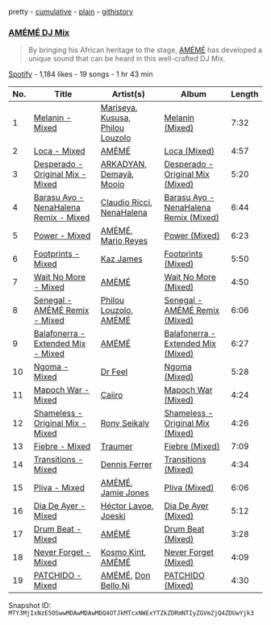 pretty - [cumulative](/playlists/cumulative/37i9dQZF1DX7Wo3VLsu4cA.md) - [plain](/playlists/plain/37i9dQZF1DX7Wo3VLsu4cA) - [githistory](https://github.githistory.xyz/mackorone/spotify-playlist-archive/blob/main/playlists/plain/37i9dQZF1DX7Wo3VLsu4cA)

### [AMÉMÉ DJ Mix](https://open.spotify.com/playlist/37i9dQZF1DX7Wo3VLsu4cA)

> By bringing his African heritage to the stage, <a href="spotify:artist:1txb9Qg5lJ3KATxPcIYyvO">AMÉMÉ</a> has developed a unique sound that can be heard in this well\-crafted DJ Mix.

[Spotify](https://open.spotify.com/user/spotify) - 1,184 likes - 19 songs - 1 hr 43 min

| No. | Title | Artist(s) | Album | Length |
|---|---|---|---|---|
| 1 | [Melanin \- Mixed](https://open.spotify.com/track/0g58UhmPSvtzyuEdzSzJKv) | [Mariseya](https://open.spotify.com/artist/6CezXXzMXtPnjFvqu4kED1), [Kususa](https://open.spotify.com/artist/4UcrwfAI09CLZ7aBXMiucJ), [Philou Louzolo](https://open.spotify.com/artist/4zCYbkxFSNb6T2D2vFSg6C) | [Melanin \(Mixed\)](https://open.spotify.com/album/4U1taKegYTg8CQokIjMefT) | 7:32 |
| 2 | [Loca \- Mixed](https://open.spotify.com/track/1NdFR8Zd1Lp4GT4MWH5q1i) | [AMÉMÉ](https://open.spotify.com/artist/1txb9Qg5lJ3KATxPcIYyvO) | [Loca \(Mixed\)](https://open.spotify.com/album/5Sonl2lOtcmVNOPhEYpApL) | 4:57 |
| 3 | [Desperado \- Original Mix \- Mixed](https://open.spotify.com/track/3eFkKFiXCGQFogT9oFgw70) | [ARKADYAN](https://open.spotify.com/artist/2ELBfW9Bn2xBAIvWeXeCgI), [Demayä](https://open.spotify.com/artist/0N2lDV24IPsStAeDuvzgC9), [Moojo](https://open.spotify.com/artist/4bU2sBWgXJtViut3q68o5m) | [Desperado \- Original Mix \(Mixed\)](https://open.spotify.com/album/3su9yqv1YuDlf7qZvF6DQl) | 5:20 |
| 4 | [Barasu Ayo \- NenaHalena Remix \- Mixed](https://open.spotify.com/track/28nZMAthIrkhEvVUOmcOgn) | [Claudio Ricci](https://open.spotify.com/artist/2ohliGOnPEVdT0Y8lUPTo3), [NenaHalena](https://open.spotify.com/artist/23iRCK9958IO0IMtIvAAJq) | [Barasu Ayo \- NenaHalena Remix \(Mixed\)](https://open.spotify.com/album/2sj3ATjFj5jpN44Oru65S5) | 6:44 |
| 5 | [Power \- Mixed](https://open.spotify.com/track/4gsnlQIA88gVfLP7BvvtX3) | [AMÉMÉ](https://open.spotify.com/artist/1txb9Qg5lJ3KATxPcIYyvO), [Mario Reyes](https://open.spotify.com/artist/0MNovidyopz59Kcu16ot3v) | [Power \(Mixed\)](https://open.spotify.com/album/58DrGw1t5dbu8BBJWAXXW0) | 6:23 |
| 6 | [Footprints \- Mixed](https://open.spotify.com/track/2Bf3VRqKvuQPuQpT2v2nrM) | [Kaz James](https://open.spotify.com/artist/1XGHs7YFtpCbDGKaNdPPtA) | [Footprints \(Mixed\)](https://open.spotify.com/album/0pTv2RRpfneH6qoHkUOgif) | 5:50 |
| 7 | [Wait No More \- Mixed](https://open.spotify.com/track/0A7JZpxawQooPWc8ZBqor6) | [AMÉMÉ](https://open.spotify.com/artist/1txb9Qg5lJ3KATxPcIYyvO) | [Wait No More \(Mixed\)](https://open.spotify.com/album/7jceHFQcIuab4DH0Z4WF9B) | 4:50 |
| 8 | [Senegal \- AMÉMÉ Remix \- Mixed](https://open.spotify.com/track/7eMo9Nd9K4SK5i6NlB8Ckx) | [Philou Louzolo](https://open.spotify.com/artist/4zCYbkxFSNb6T2D2vFSg6C), [AMÉMÉ](https://open.spotify.com/artist/1txb9Qg5lJ3KATxPcIYyvO) | [Senegal \- AMÉMÉ Remix \(Mixed\)](https://open.spotify.com/album/6vZVowcLAKobTtbo2Jo098) | 6:06 |
| 9 | [Balafonerra \- Extended Mix \- Mixed](https://open.spotify.com/track/7fIVHj15EWgWAlB6YXsG19) | [AMÉMÉ](https://open.spotify.com/artist/1txb9Qg5lJ3KATxPcIYyvO) | [Balafonerra \- Extended Mix \(Mixed\)](https://open.spotify.com/album/5fy8wwRLZhoUJH0OL0AMAW) | 6:27 |
| 10 | [Ngoma \- Mixed](https://open.spotify.com/track/402d3Cuetwvfv6UtZnvt85) | [Dr Feel](https://open.spotify.com/artist/20OBylFJKe5WtQzqO32Xxq) | [Ngoma \(Mixed\)](https://open.spotify.com/album/4g6QXfkwcQdYT5Cl6kV1Rp) | 5:28 |
| 11 | [Mapoch War \- Mixed](https://open.spotify.com/track/6Vamseb2XZMoYJYa9iXKBa) | [Caiiro](https://open.spotify.com/artist/0fs9otT9TtwXUOcFXZomZY) | [Mapoch War \(Mixed\)](https://open.spotify.com/album/1iwU7Ke4w10hdKJnxXd1sU) | 4:24 |
| 12 | [Shameless \- Original Mix \- Mixed](https://open.spotify.com/track/2RaqiWuHsz4UKSrfusTsDW) | [Rony Seikaly](https://open.spotify.com/artist/4AcGuUg7odrpcPUlrHGezB) | [Shameless \- Original Mix \(Mixed\)](https://open.spotify.com/album/1qtANrnV1qUAKtyA4ka6Ha) | 4:26 |
| 13 | [Fiebre \- Mixed](https://open.spotify.com/track/2TIVxTVHQv309NLLwUFXKw) | [Traumer](https://open.spotify.com/artist/55qp3isnfx4ZKPHw5oP4eh) | [Fiebre \(Mixed\)](https://open.spotify.com/album/3fHPbNq4gvY2ki6Ybd5wzy) | 7:09 |
| 14 | [Transitions \- Mixed](https://open.spotify.com/track/1XtvtUYqSjEFrykmBTtQYO) | [Dennis Ferrer](https://open.spotify.com/artist/0MGTHZpAGf7isSfw8yMIoi) | [Transitions \(Mixed\)](https://open.spotify.com/album/4vMMgCTN5BMNFq0QlbtfsW) | 4:34 |
| 15 | [Pliva \- Mixed](https://open.spotify.com/track/3WlYT7MeMfzVbep4WaleJ9) | [AMÉMÉ](https://open.spotify.com/artist/1txb9Qg5lJ3KATxPcIYyvO), [Jamie Jones](https://open.spotify.com/artist/4admDxmnri5Zco0xYrJ0ji) | [Pliva \(Mixed\)](https://open.spotify.com/album/5Gf1rNY3ERgsvnN658KKCj) | 6:06 |
| 16 | [Dia De Ayer \- Mixed](https://open.spotify.com/track/5uZP8ZtLFQ3bUZlXDGeVyT) | [Héctor Lavoe](https://open.spotify.com/artist/7opp16lU7VM3l2WBdGMYHP), [Joeski](https://open.spotify.com/artist/3OsEdeMsQIAdDi2OduzED7) | [Dia De Ayer \(Mixed\)](https://open.spotify.com/album/3slVTkvLoZvrQB0Gbgwdnm) | 5:12 |
| 17 | [Drum Beat \- Mixed](https://open.spotify.com/track/1TXmkxDZTosN8zWJMVc8sz) | [AMÉMÉ](https://open.spotify.com/artist/1txb9Qg5lJ3KATxPcIYyvO) | [Drum Beat \(Mixed\)](https://open.spotify.com/album/6F8lSpxVhgMENI0ucENEqq) | 3:28 |
| 18 | [Never Forget \- Mixed](https://open.spotify.com/track/0vqPTvGswSf2vT93EVHmwC) | [Kosmo Kint](https://open.spotify.com/artist/5xPHGeNecDlCoEezCF2bWn), [AMÉMÉ](https://open.spotify.com/artist/1txb9Qg5lJ3KATxPcIYyvO) | [Never Forget \(Mixed\)](https://open.spotify.com/album/4VQ503qKH7p7DagdEpdHrF) | 4:09 |
| 19 | [PATCHIDO \- Mixed](https://open.spotify.com/track/0kw27ZMViWTaLCERyRmgb4) | [AMÉMÉ](https://open.spotify.com/artist/1txb9Qg5lJ3KATxPcIYyvO), [Don Bello Ni](https://open.spotify.com/artist/2E3N0Qfv4EBNlgL1tJwBDT) | [PATCHIDO \(Mixed\)](https://open.spotify.com/album/03dfoIYUcaISFnGsPRxn4R) | 4:30 |

Snapshot ID: `MTY3MjIxNzE5OSwwMDAwMDAwMDQ4OTJkMTcxNWExYTZkZDRmNTIyZGVmZjQ4ZDUwYjk3`
